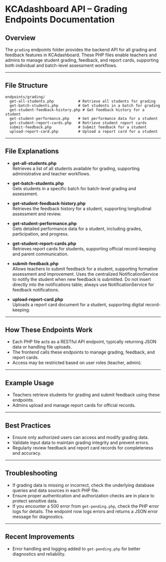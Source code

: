 # KCAdashboard API – Grading Endpoints Documentation

## Overview

The `grading` endpoints folder provides the backend API for all grading and feedback features in KCAdashboard. These PHP files enable teachers and admins to manage student grading, feedback, and report cards, supporting both individual and batch-level assessment workflows.

---

## File Structure

```
endpoints/grading/
  get-all-students.php           # Retrieve all students for grading
  get-batch-students.php         # Get students in a batch for grading
  get-student-feedback-history.php # Get feedback history for a student
  get-student-performance.php    # Get performance data for a student
  get-student-report-cards.php   # Retrieve student report cards
  submit-feedback.php            # Submit feedback for a student
  upload-report-card.php         # Upload a report card for a student
```

---

## File Explanations

- **get-all-students.php**  
  Retrieves a list of all students available for grading, supporting administrative and teacher workflows.

- **get-batch-students.php**  
  Gets students in a specific batch for batch-level grading and assessment.

- **get-student-feedback-history.php**  
  Retrieves the feedback history for a student, supporting longitudinal assessment and review.

- **get-student-performance.php**  
  Gets detailed performance data for a student, including grades, participation, and progress.

- **get-student-report-cards.php**  
  Retrieves report cards for students, supporting official record-keeping and parent communication.

- **submit-feedback.php**  
  Allows teachers to submit feedback for a student, supporting formative assessment and improvement. Uses the centralized NotificationService to notify the student when new feedback is submitted. Do not insert directly into the notifications table; always use NotificationService for feedback notifications.

- **upload-report-card.php**  
  Uploads a report card document for a student, supporting digital record-keeping.

---

## How These Endpoints Work

- Each PHP file acts as a RESTful API endpoint, typically returning JSON data or handling file uploads.
- The frontend calls these endpoints to manage grading, feedback, and report cards.
- Access may be restricted based on user roles (teacher, admin).

---

## Example Usage

- Teachers retrieve students for grading and submit feedback using these endpoints.
- Admins upload and manage report cards for official records.

---

## Best Practices

- Ensure only authorized users can access and modify grading data.
- Validate input data to maintain grading integrity and prevent errors.
- Regularly review feedback and report card records for completeness and accuracy.

---


## Troubleshooting

- If grading data is missing or incorrect, check the underlying database queries and data sources in each PHP file.
- Ensure proper authentication and authorization checks are in place to protect sensitive data.
- If you encounter a 500 error from `get-pending.php`, check the PHP error logs for details. The endpoint now logs errors and returns a JSON error message for diagnostics.

---

## Recent Improvements
- Error handling and logging added to `get-pending.php` for better diagnostics and reliability.
